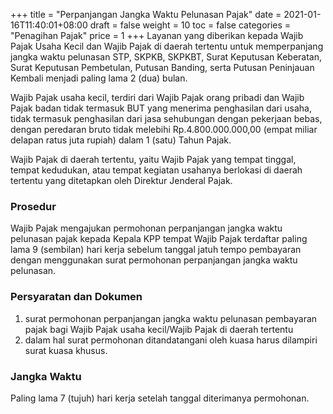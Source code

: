 +++
title = "Perpanjangan Jangka Waktu Pelunasan Pajak"
date = 2021-01-16T11:40:01+08:00
draft = false
weight = 10
toc = false
categories = "Penagihan Pajak"
price = 1
+++
Layanan yang diberikan kepada Wajib Pajak Usaha Kecil dan Wajib Pajak di daerah tertentu untuk memperpanjang jangka waktu pelunasan STP, SKPKB, SKPKBT, Surat Keputusan Keberatan, Surat Keputusan Pembetulan, Putusan Banding, serta Putusan Peninjauan Kembali menjadi paling lama 2 (dua) bulan. 

Wajib Pajak usaha kecil, terdiri dari Wajib Pajak orang pribadi dan Wajib Pajak badan tidak termasuk BUT yang menerima penghasilan dari usaha, tidak termasuk penghasilan dari jasa sehubungan dengan pekerjaan bebas, dengan peredaran bruto tidak melebihi Rp.4.800.000.000,00 (empat miliar delapan ratus juta rupiah) dalam 1 (satu) Tahun Pajak.

Wajib Pajak di daerah tertentu, yaitu Wajib Pajak yang tempat tinggal, tempat kedudukan, atau tempat kegiatan usahanya berlokasi di daerah tertentu yang ditetapkan oleh Direktur Jenderal Pajak.

### Prosedur
Wajib Pajak mengajukan permohonan perpanjangan jangka waktu pelunasan pajak kepada Kepala KPP tempat Wajib Pajak terdaftar paling lama 9 (sembilan) hari kerja sebelum tanggal jatuh tempo pembayaran dengan menggunakan surat permohonan perpanjangan jangka waktu pelunasan.

### Persyaratan dan Dokumen
1. surat permohonan perpanjangan jangka waktu pelunasan pembayaran pajak bagi Wajib Pajak usaha kecil/Wajib Pajak di daerah tertentu
2. dalam hal surat permohonan ditandatangani oleh kuasa harus dilampiri surat kuasa khusus.

### Jangka Waktu
Paling lama 7 (tujuh) hari kerja setelah tanggal diterimanya permohonan.